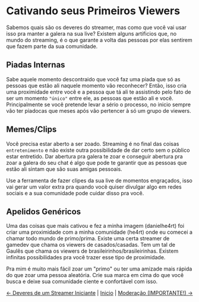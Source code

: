 # Cativando seus Primeiros Viewers

Sabemos quais são os deveres do streamer, mas como que você vai usar isso pra manter a galera na sua live? Existem alguns artificios que, no mundo do streaming, é o que garante a volta das pessoas por elas sentirem que fazem parte da sua comunidade.

## Piadas Internas

Sabe aquele momento descontraido que você faz uma piada que só as pessoas que estão ali naquele momento vão reconhecer? Então, isso cria uma proximidade entre você e a pessoa que tá ali te assistindo pelo fato de ser um momento `"único"` entre ele, as pessoas que estão ali e você. Principalmente se você pretende levar a sério o processo, no inicio sempre vão ter piadocas que meses após vão pertencer à só um grupo de viewers.

## Memes/Clips

Você precisa estar aberto a ser zoado. Streaming é no final das coisas `entretenimento` e não existe outra possibilidade de dar certo sem o público estar entretido. Dar abertura pra galera te zoar e conseguir abertura pra zoar a galera do seu chat é algo que pode te garantir que as pessoas que estão ali sintam que são suas amigas pessoais.

Use a ferramenta de fazer clipes da sua live de momentos engraçados, isso vai gerar um valor extra pra quando você quiser divulgar algo em redes sociais e a sua comunidade pode cuidar disso pra você.

## Apelidos Genéricos

Uma das coisas que mais cativou e fez a minha imagem (danielhe4rt) foi criar uma proximidade com a minha comunidade (he4rt) onde eu comecei a chamar todo mundo de primo/prima. Existe uma certa streamer de gamedev que chama os viewers de casados/casadas. Tem um tal de Gaulês que chama os viewers de brasileirinhos/brasileirinhas. Existem infinitas possibilidades pra você trazer esse tipo de proximidade.

Pra mim é muito mais fácil zoar um "primo" ou ter uma amizade mais rápida do que zoar uma pessoa aleatória. Crie sua marca em cima do que você busca e deixe sua comunidade ciente e confortável com isso.

 [<- Deveres de um Streamer Iniciante](/contents/livecoding/3-2-duty.md) | [Inicio](/README.md) | [Moderação (IMPORTANTE!) ->](/contents/livecoding/3-4-mods.md)